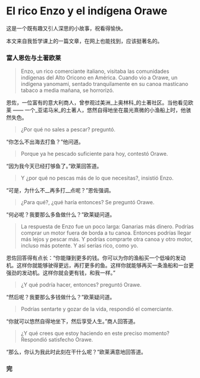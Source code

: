 # El rico Enzo y el indígena Orawe

这是一个既有趣又引人深思的小故事，祝看得愉快。

本文来自我哲学课上的一篇文章，在网上也能找到，应该挺著名的。

### 富人恩佐与土著欧莱

> Enzo, un rico comerciante italiano, visitaba las comunidades indígenas del Alto Oricono en América. Cuando vio a Orawe, un indígena yanomami, sentado tranquilamente en su canoa masticano tabaco a media mañana, se horrorizó.

恩佐，一位富有的意大利商人，曾参观过美洲_上奥林科_的土著社区。当他看见欧莱 —— 一个_亚诺马米_的土著人，悠然自得地坐在晨光熹微的小渔船上时，他骇然失色。

> ¿Por qué no sales a pescar? preguntó.

“你怎么不出海去打鱼？”他问道。

> Porque ya he pescado suficiente para hoy, contestó Orawe.

“因为我今天已经打够鱼了。”欧莱回答道。

> Y ¿por qué no pescas más de lo que necesitas?, insistió Enzo.

“可是，为什么不__再多打__点呢？”恩佐强调。

> ¿Para qué?, ¿qué haría entonces? Se preguntó Orawe.

“何必呢？我要那么多鱼做什么？”欧莱疑问道。

> La respuesta de Enzo fue un poco larga: Ganarias más dinero. Podrías comprar un motor fuera de borda a tu canoa. Entonces podrías llegar más lejos y pescar más. Y podrías comprarte otra canoa y otro motor, incluso más potente. Y así serías rico, como yo.

恩佐回答得有点长：“你能赚到更多的钱。你可以为你的渔船买一个低噪的发动机。这样你就能够驶得更远，再打更多的鱼。这样你就能够再买一条渔船和一台更强劲的发动机。这样你就会更有钱，和我一样。”

> ¿Y qué podría hacer, entonces? preguntó Orawe.

“然后呢？我要那么多钱做什么？”欧莱疑问道。

> Podrías sentarte y gozar de la vida, respondió el comerciante.

“你就可以悠然自得地坐下，然后享受人生。”商人回答道。

> ¿Y qué crees que estoy haciendo en este preciso momento? Respondió satisfecho Orawe.

“那么，你认为我此时此刻在干什么呢？”欧莱满意地回答道。

### 完